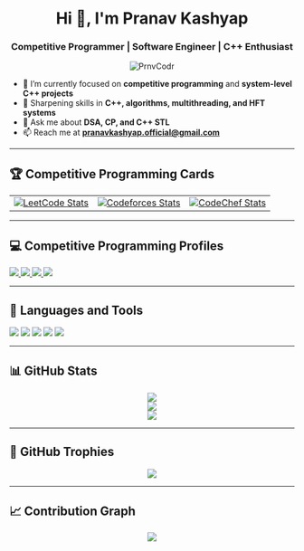 <h1 align="center">Hi 👋, I'm Pranav Kashyap</h1>
<h3 align="center">Competitive Programmer | Software Engineer | C++ Enthusiast</h3>

<p align="center">
  <img src="https://komarev.com/ghpvc/?username=PrnvCodr&label=Profile%20views&color=0e75b6&style=flat" alt="PrnvCodr" />
</p>

- 🔭 I’m currently focused on **competitive programming** and **system-level C++ projects**
- 🌱 Sharpening skills in **C++, algorithms, multithreading, and HFT systems**
- 💬 Ask me about **DSA, CP, and C++ STL**
- 📫 Reach me at **pranavkashyap.official@gmail.com**

---

## 🏆 Competitive Programming Cards

<table>
  <tr>
    <td align="center">
      <a href="https://leetcode.com/Alt_Shift_Elite" target="_blank">
        <img src="https://leetcard.jacoblin.cool/Alt_Shift_Elite?ext=contest" alt="LeetCode Stats" />
      </a>
    </td>
    <td align="center">
      <a href="https://codeforces.com/profile/Alt_Shift_Elite" target="_blank">
        <img src="https://cf-stats.vercel.app/api?username=Alt_Shift_Elite&theme=dark" alt="Codeforces Stats" />
      </a>
    </td>
    <td align="center">
      <a href="https://www.codechef.com/users/pranvkashyp122" target="_blank">
        <img src="https://github-readme-codechef-stats.vercel.app/api/pranvkashyp122?theme=dark" alt="CodeChef Stats" />
      </a>
    </td>
  </tr>
</table>

---

## 💻 Competitive Programming Profiles

<p align="left">
  <a href="https://codeforces.com/profile/Alt_Shift_Elite" target="_blank">
    <img src="https://img.shields.io/badge/Codeforces-1F8ACB?style=for-the-badge&logo=codeforces&logoColor=white" />
  </a>
  <a href="https://www.codechef.com/users/pranvkashyp122" target="_blank">
    <img src="https://img.shields.io/badge/CodeChef-5B4638?style=for-the-badge&logo=codechef&logoColor=white" />
  </a>
  <a href="https://leetcode.com/Alt_Shift_Elite" target="_blank">
    <img src="https://img.shields.io/badge/LeetCode-FFA116?style=for-the-badge&logo=LeetCode&logoColor=black" />
  </a>
  <a href="https://atcoder.jp/users/Alt_Shift_Elite" target="_blank">
    <img src="https://img.shields.io/badge/AtCoder-1f8acb?style=for-the-badge&logo=codeforces&logoColor=white" />
  </a>
</p>

---

## 🧠 Languages and Tools

<p>
  <img src="https://img.shields.io/badge/C++-00599C?style=flat&logo=c%2B%2B&logoColor=white"/>
  <img src="https://img.shields.io/badge/Python-3776AB?style=flat&logo=python&logoColor=white"/>
  <img src="https://img.shields.io/badge/Java-007396?style=flat&logo=java&logoColor=white"/>
  <img src="https://img.shields.io/badge/Linux-FCC624?style=flat&logo=linux&logoColor=black"/>
  <img src="https://img.shields.io/badge/MySQL-4479A1?style=flat&logo=mysql&logoColor=white"/>
</p>

---

## 📊 GitHub Stats

<p align="center">
  <img src="https://github-readme-stats.vercel.app/api?username=PrnvCodr&show_icons=true&theme=radical" />
  <br />
  <img src="https://github-readme-streak-stats.herokuapp.com/?user=PrnvCodr&theme=radical" />
  <br />
  <img src="https://github-readme-stats.vercel.app/api/top-langs/?username=PrnvCodr&layout=compact&theme=radical"/>
</p>

---

## 🏅 GitHub Trophies

<p align="center">
  <img src="https://github-profile-trophy.vercel.app/?username=PrnvCodr&theme=radical&column=7" />
</p>

---

## 📈 Contribution Graph

<p align="center">
  <img src="https://github-readme-activity-graph.vercel.app/graph?username=PrnvCodr&theme=react-dark" />
</p>
